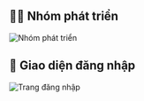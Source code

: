 ## 👨‍💻 Nhóm phát triển

![Nhóm phát triển](https://github.com/user-attachments/assets/0b7dbf8f-4ed8-4eca-9072-34b05546f8f7)

## 🔐 Giao diện đăng nhập

![Trang đăng nhập](https://github.com/user-attachments/assets/30f59381-ecda-4515-8f48-3e33f2cbc13e)
